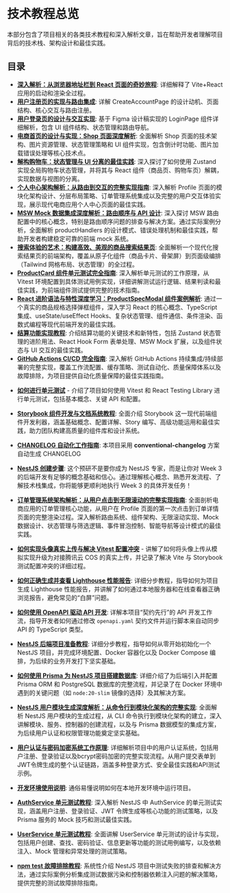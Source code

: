 # 技术教程总览

本部分包含了项目相关的各类技术教程和深入解析文章，旨在帮助开发者理解项目背后的技术栈、架构设计和最佳实践。

## 目录

- [**深入解析：从浏览器地址栏到 React 页面的奇妙旅程**](./how-vite-react-app-works.md): 详细解释了 Vite+React 应用的启动和渲染全过程。
- [**用户注册页的实现与路由集成**](./how-create-account-page-works.md): 详解 CreateAccountPage 的设计动机、页面结构、核心交互与路由注册。
- [**用户登录页的设计与交互实现**](./how-login-page-works.md): 基于 Figma 设计稿实现的 LoginPage 组件详细解析，包含 UI 组件结构、状态管理和路由导航。
- [**电商首页的设计与实现：Shop 页面深度解析**](./how-shop-page-works.md): 全面解析 Shop 页面的技术架构、图片资源管理、状态管理策略和 UI 组件实现，包含倒计时功能、图片加载错误处理等核心技术点。
- [**解构购物车：状态管理与 UI 分离的最佳实践**](./how-cart-and-state-management-works.md): 深入探讨了如何使用 Zustand 实现全局购物车状态管理，并将其与 React 组件（商品页、购物车页）解耦，实现数据与视图的分离。
- [**个人中心架构解析：从路由到交互的完整实现指南**](./how-profile-page-works.md): 深入解析 Profile 页面的模块化架构设计、分层布局策略、订单管理系统集成以及完整的用户交互体验实现，展示现代电商应用个人中心页面的最佳实践。
- [**MSW Mock 数据集成深度解析：路由顺序与 API 设计**](./how-msw-mock-integration-works.md): 深入探讨 MSW 路由配置中的核心概念，特别是路由顺序问题的排查与解决方案。通过实际案例分析，全面解析 productHandlers 的设计模式、错误处理机制和最佳实践，帮助开发者构建稳定可靠的前端 mock 系统。
- [**搜索体验的艺术：构建高效、美观的商品搜索结果页**](./how-search-result-page-works.md): 全面解析一个现代化搜索结果页的前端架构，覆盖从原子化组件（商品卡片、骨架屏）到页面级编排（Tailwind 网格布局、状态管理）的全过程。
- [**ProductCard 组件单元测试完全指南**](./how-ProductCard-unit-testing-works.md): 深入解析单元测试的工作原理，从 Vitest 环境配置到具体测试用例实现，详细讲解测试运行逻辑、结果判读和最佳实践，为前端组件测试提供完整的技术指南。
- [**React 进阶语法与特性深度学习：ProductSpecModal 组件案例解析**](./how-product-spec-modal-works.md): 通过一个真实的商品规格选择弹框组件，深入学习 React 的核心概念、TypeScript 集成、useState/useEffect Hooks、复杂状态管理、组件通信、条件渲染、函数式编程等现代前端开发的最佳实践。
- [**结算功能实现教程**](./how-checkout-functionality-works.md): 介绍结算功能的关键技术和新特性，包括 Zustand 状态管理的进阶用法、React Hook Form 表单处理、MSW Mock 扩展，以及组件状态与 UI 交互的最佳实践。
- [**GitHub Actions CI/CD 完全指南**](./how-github-actions-cicd-works.md): 深入解析 GitHub Actions 持续集成/持续部署的完整实现，覆盖工作流配置、缓存策略、测试自动化、质量保障体系以及故障排除，为项目提供自动化质量保障的最佳实践指南。

* [**如何进行单元测试**](./how-unit-testing-works.md) - 介绍了项目如何使用 Vitest 和 React Testing Library 进行单元测试，包括基本概念、关键 API 和配置。

- [**Storybook 组件开发与文档系统教程**](./how-storybook-works.md): 全面介绍 Storybook 这一现代前端组件开发利器，涵盖基础概念、配置详解、Story 编写、高级功能运用和最佳实践，助力团队构建高质量的组件库和设计系统。
- [**CHANGELOG 自动化工作指南**](./how-changelog-automation-works.md): 本项目采用 **conventional-changelog** 方案自动生成 CHANGELOG
- [**NestJS 创建步骤**](./how-nestjs-preparation-works.md): 这个预研不是要你成为 NestJS 专家，而是让你对 Week 3 的后端开发有足够的概念基础和信心。通过理解核心概念、熟悉开发流程、了解技术栈集成，你将能够更顺利地执行 Week 3 的具体开发任务！

- [**订单管理系统架构解析：从用户点击到无限滚动的完整实现指南**](./how-order-management-works.md): 全面剖析电商应用的订单管理核心功能，从用户在 Profile 页面的第一次点击到订单详情页面的完整渲染过程。深入解析路由系统、组件架构、无限滚动实现、Mock 数据设计、状态管理与筛选逻辑、事件冒泡控制、智能导航等设计模式的最佳实践。

* [**如何实现头像真实上传与解决 Vitest 配置冲突**](./how-real-avatar-upload-and-test-config-works.md) - 讲解了如何将头像上传从模拟实现升级为对接腾讯云 COS 的真实上传，并记录了解决 Vite 与 Storybook 测试配置冲突的详细过程。

- [**如何正确生成并查看 Lighthouse 性能报告**](./how-to-run-and-view-lighthouse-report.md): 详细分步教程，指导如何为项目生成 Lighthouse 性能报告，并讲解了如何通过本地服务器和在线查看器正确浏览报告，避免常见的“白屏”问题。

- [**如何使用 OpenAPI 驱动 API 开发**](./how-openapi-workflow-works.md): 详解本项目“契约先行”的 API 开发工作流，指导开发者如何通过修改 `openapi.yaml` 契约文件并运行脚本来自动同步 API 的 TypeScript 类型。
- [**NestJS 后端项目准备教程**](./how-to-prepare-a-NestJs-backend-project.md.md): 详细分步教程，指导如何从零开始初始化一个 NestJS 项目，并完成环境配置、Docker 容器化以及 Docker Compose 编排，为后续的业务开发打下坚实基础。
- [**如何使用 Prisma 为 NestJS 项目搭建数据库**](./how-database-with-prisma-works.md): 详细介绍了为后端引入并配置 Prisma ORM 和 PostgreSQL 数据库的完整流程，并记录了在 Docker 环境中遇到的关键问题（如 `node:20-slim` 镜像的选择）及其解决方案。
- [**NestJS 用户模块生成深度解析：从命令行到模块化架构的完整实现**](./how-nestjs-user-module-generation-works.md): 全面解析 NestJS 用户模块的生成过程，从 CLI 命令执行到模块化架构的建立，深入讲解模块、服务、控制器的创建流程，以及与 Prisma 数据模型的集成方案，为后续用户认证和权限管理功能奠定坚实基础。
- [**用户认证与密码加密系统工作原理**](./how-authentication-and-encryption-works.md): 详细解析项目中的用户认证系统，包括用户注册、登录验证以及bcrypt密码加密的完整实现流程。从用户提交表单到JWT令牌生成的整个认证链路，涵盖多种登录方式、安全最佳实践和API测试示例。
- [**开发环境使用说明**](./README-Development.md): 通俗易懂说明如何在本地开发环境中运行项目。

- [**AuthService 单元测试教程**](./how-auth-service-unit-testing-works.md): 深入解析 NestJS 中 AuthService 的单元测试实现，涵盖用户注册、登录验证、JWT 令牌生成等核心功能的测试策略，以及 Prisma 服务的 Mock 技巧和测试最佳实践。
- [**UserService 单元测试教程**](./how-user-service-unit-testing-works.md): 全面讲解 UserService 单元测试的设计与实现，包括用户创建、查找、密码验证、信息更新等功能的测试用例编写，以及依赖注入、Mock 管理和异常处理的测试策略。
- [**npm test 故障排除教程**](./how-npm-test-troubleshooting-works.md): 系统性介绍 NestJS 项目中测试失败的排查和解决方法，通过实际案例分析集成测试数据污染和控制器依赖注入问题的解决策略，提供完整的测试故障排除指南。

